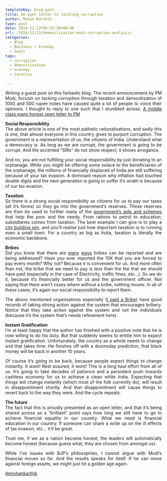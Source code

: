 ```yaml
---
templateKey: blog-post
title: An open letter to tackling corruption
author: Mohan Karthik
type: post
date: 2016-11-13T06:53:58+00:00
url: /2016/11/13/demonitization-modi-corruption-analysis/
categories:
  - Blog
  - Business / Economy
  - Guest
tags:
  - corruption
  - demonitization
  - economy
  - taxation

---
```

<p style="text-align: justify;">
  Writing a guest post on this fantastic blog. The recent announcement by PM Modi, focusin on tacking corruption through taxation and demonitization of 1000 and 500 rupee notes have caused quite a lot of people to voice their opinions. I thought to reply to one such that I stumbled across: <a href="http://www.andhraheadlines.com/news/national/167214/a-middle-class-mans-honest-open-letter-to-pm">A middle class mans honest open letter to PM</a>
</p>

<p style="text-align: justify;">
  <strong>Social Responsibility</strong><br /> The above article is one of the most pathetic rationalisations, and sadly this is one, that almost everyone in this country gives to purport corruption. The government is a representation of us, the citizens of India. Understand what a democracy is. As long as we are corrupt, the government is going to be corrupt. And the accented &#8220;SIRs&#8221; do not show respect, it shows arrogance.
</p>

<p style="text-align: justify;">
  And no, you are not fulfilling your social responsibility by just donating to an orphanage. While you might be offering some solace to the beneficiaries of the orphanage, the millions of financially displaced of India are still suffering because of your tax evasion. A dominant reason why inflation had touched double digits and the next generation is going to suffer it&#8217;s wrath is because of our tax evasion.
</p>

<p style="text-align: justify;">
  <strong>Taxation</strong><br /> So there is a strong social responsibility as citizens for us to pay our taxes (all it&#8217;s forms) so they go into the government&#8217;s reserves. These reserves are then be used to further many of the <a href="https://en.wikipedia.org/wiki/Subsidies_in_India">government&#8217;s aids and schemes</a> that help the poor and the needy. From rations to petrol to education; subsidiaries comes from taxation. The best example I can give is to play a <a href="https://en.wikipedia.org/wiki/City-building_game">city building sim</a>, and you&#8217;ll realise just how important taxation is to running even a small town. For a country as big as India, taxation is literally the economic backbone.
</p>

<p style="text-align: justify;">
  <strong>Bribes</strong><br /> Did you know that there are <a href="http://www.rti.org/">many</a> <a href="http://www.ipaidabribe.com/">ways</a> bribes can be reported and are being addressed? Have you ever reported the 10K that you are forced to pay every month? Why not? Because it is convenient for us. And more often than not, the bribe that we need to pay is less than the fee that we should have paid (especially in the case of Electricity, traffic fines, etc&#8230;). So we do it, because it&#8217;s financially better for us and the government officer. Not saying that there aren&#8217;t cases where without a bribe, nothing moves. In all of these cases, it&#8217;s again our social responsibility to report them.
</p>

<p style="text-align: justify;">
  The above mentioned organisations especially (<a href="http://www.ipaidabribe.com/">I paid a Bribe</a>) have good records of taking strong action against the system that encourages bribery. Notice that they take action against the system and not the individuals (because it&#8217;s the system that&#8217;s needs refinement here).
</p>

<p style="text-align: justify;">
  <strong> Instant Gratification</strong><br /> I&#8217;m at least happy that the author has finished with a positive note that he is now willing to do his duty. But that suddenly seems to entitle him to expect instant gratification. Unfortunately, the country as a whole needs to change and that takes time. He finishes off with a doomsday prediction, that black money will be back in another 10 years.
</p>

<p style="text-align: justify;">
  Of course it&#8217;s going to be back, because people expect things to change instantly. It wont! Rest assured, it wont! This is a long haul effort from all of us. It&#8217;s going to take decades of patience and a persistent push towards cashless economy for us to achieve a clean white India. Expecting that things will change instantly (which most of the folk currently do), will result in disappointment shortly. And that disappointment will cause things to revert back to the way they were. And the cycle repeats.
</p>

<p style="text-align: justify;">
  <strong>The future</strong><br /> The fact that this is proudly presented as an open letter, and that it&#8217;s being shared across as a &#8220;brilliant&#8221; point says how long we still have to go to achieve financial equality in our country. What we need is financial education in our country. If someone can share a write up on the ill effects of tax evasion, etc&#8230; it&#8217;ll be great.
</p>

<p style="text-align: justify;">
  Trust me, if we as a nation become honest, the leaders will automatically become honest (because guess what, they are chosen from amongst us).
</p>

<p style="text-align: justify;">
  While I&#8217;ve issues with BJP&#8217;s philosophies, I cannot argue with Modi&#8217;s financial moves so far. And the results speaks for itself. If he can move against foreign assets, we might just hit a golden age again.
</p>

<p style="text-align: justify;">
  <a href="https://twitter.com/mohankarthik">@mohankarthik</a>
</p>